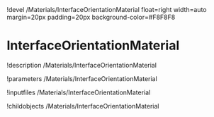 <!-- MOOSE Object Documentation Stub: Remove this when content is added. -->!devel /Materials/InterfaceOrientationMaterial float=right width=auto margin=20px padding=20px background-color=#F8F8F8


# InterfaceOrientationMaterial
!description /Materials/InterfaceOrientationMaterial

!parameters /Materials/InterfaceOrientationMaterial

!inputfiles /Materials/InterfaceOrientationMaterial

!childobjects /Materials/InterfaceOrientationMaterial
